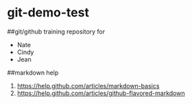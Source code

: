git-demo-test
=============

##git/github training repository for
- Nate
- Cindy
- Jean

##markdown help
1. https://help.github.com/articles/markdown-basics
1. https://help.github.com/articles/github-flavored-markdown

